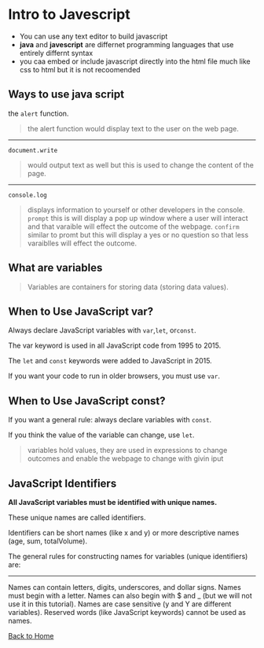 # Intro to Javescript

- You can use any text editor to build javascript
- **java** and **javescript** are differnet programming languages that use entirely differnt syntax
- you caa embed or include javascript directly into the html file much like css to html but it is not recoomended

## Ways to use java script

the `alert` function.
> the alert function would display text to the user on the web page.
---
`document.write` 
>would output text as well but this is used to change the content of the page.
---
`console.log`
> displays information to yourself or other developers in the console.
`prompt`
> this is will display a pop up window where a user will interact and that varaible will effect the outcome of the webpage.
`confirm`
similar to promt but this will display a yes or no question so that less varaiblles will effect the outcome.

## What are variables

>Variables are containers for storing data (storing data values).

## When to Use JavaScript var?

Always declare JavaScript variables with `var`,`let`, or`const`.

The var keyword is used in all JavaScript code from 1995 to 2015.

The `let` and `const` keywords were added to JavaScript in 2015.

If you want your code to run in older browsers, you must use `var`.

## When to Use JavaScript const?

If you want a general rule: always declare variables with `const`.

If you think the value of the variable can change, use `let`.

> variables hold values, they are used in expressions to change outcomes and enable the webpage to change with givin iput

## JavaScript Identifiers

**All JavaScript variables must be identified with unique names.**

These unique names are called identifiers.

Identifiers can be short names (like x and y) or more descriptive names (age, sum, totalVolume).

The general rules for constructing names for variables (unique identifiers) are:

---
Names can contain letters, digits, underscores, and dollar signs.
Names must begin with a letter.
Names can also begin with $ and _ (but we will not use it in this tutorial).
Names are case sensitive (y and Y are different variables).
Reserved words (like JavaScript keywords) cannot be used as names.

[Back to Home](../README.md)